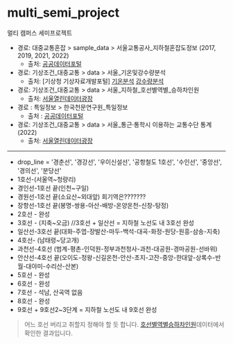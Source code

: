 # multi_semi_project
멀티 캠퍼스 세미프로젝트

- 경로: 대중교통혼잡 > sample_data > 서울교통공사_지하철혼잡도정보 (2017, 2019, 2021, 2022)
  - 출처: [공공데이터포털](https://www.data.go.kr/data/15071311/fileData.do)
- 경로: 기상조건_대중교통 > data > 서울_기온및강수량분석
  - 출처: [기상청 기상자료개발포털] [기온분석](https://data.kma.go.kr/stcs/grnd/grndTaList.do?pgmNo=70) [강수량분석](https://data.kma.go.kr/stcs/grnd/grndRnList.do?pgmNo=69)
- 경로: 기상조건_대중교통 > data > 서울_지하철_호선별역별_승하차인원
  - 출처: [서울열린데이터광장](https://data.seoul.go.kr/dataList/OA-12914/S/1/datasetView.do)
- 경로 : 특일정보 > 한국천문연구원_특일정보
  - 출처 : [공공데이터포털](https://www.data.go.kr/tcs/dss/selectApiDataDetailView.do?publicDataPk=15012690) 
- 경로: 기상조건_대중교통 > data > 서울_통근·통학시 이용하는 교통수단 통계(2022)
  - 출처: [서울열린데이터광장](https://data.seoul.go.kr/dataList/10283/S/2/datasetView.do)  

---

- drop_line = '경춘선', '경강선', '우이신설선', '공항철도 1호선', '수인선', '중앙선', '경의선', '분당선'
- 1호선-(서울역~청량리)
- 경인선-1호선 끝(인천~구일)
- 경원선-1호선 끝(소요산~외대앞) 회기역은???????
- 장항선-1호선 끝(봉명-쌍용-아산-배방-온양온천-신창-탕정)
- 2호선 - 완성
- 3호선 - (지축~오금) //3호선 + 일산선 = 지하철 노선도 내 3호선 완성
- 일산선-3호선 끝(대화-주엽-장발산-마두-백석-대곡-화정-원당-원흥-삼송-지축)
- 4호선- (남태령~당고개)
- 과천선-4호선 (범계-평촌-인덕원-정부과천청사-과천-대공원-경마공원-선바위)
- 안산선-4호선 끝(오이도-정왕-신길온천-안산-초지-고잔-중앙-한대앞-상록수-반월-대야미-수리산-산본)
- 5호선 - 완성
- 6호선 - 완성
- 7호선 - 석남, 산곡역 없음
- 8호선 - 완성
- 9호선 + 9호선2~3단계 = 지하철 노선도 내 9호선 완성
> 어느 호선 버리고 취할지 정해야 할 듯 합니다. [호선별역별승하차인원](https://data.seoul.go.kr/dataList/OA-12914/S/1/datasetView.do)데이터에서 확인한 결과입니다.
